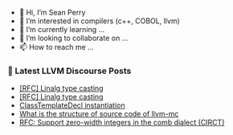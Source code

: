 - 👋 Hi, I’m Sean Perry
- 👀 I’m interested in compilers (c++, COBOL, llvm)
- 🌱 I’m currently learning ...
- 💞️ I’m looking to collaborate on ...
- 📫 How to reach me ...

<!---
s66perry/s66perry is a ✨ special ✨ repository because its `README.md` (this file) appears on your GitHub profile.
You can click the Preview link to take a look at your changes.
--->
### 📕 Latest LLVM Discourse Posts

<!-- DISCOURSE-LLVM:START -->
- [[RFC] Linalg type casting](https://discourse.llvm.org/t/rfc-linalg-type-casting/78641#post_2)
- [[RFC] Linalg type casting](https://discourse.llvm.org/t/rfc-linalg-type-casting/78641#post_1)
- [ClassTemplateDecl instantiation](https://discourse.llvm.org/t/classtemplatedecl-instantiation/78479#post_8)
- [What is the structure of source code of llvm-mc](https://discourse.llvm.org/t/what-is-the-structure-of-source-code-of-llvm-mc/78633#post_2)
- [RFC: Support zero-width integers in the comb dialect &lpar;CIRCT&rpar;](https://discourse.llvm.org/t/rfc-support-zero-width-integers-in-the-comb-dialect-circt/78492#post_16)
<!-- DISCOURSE-LLVM:END -->
